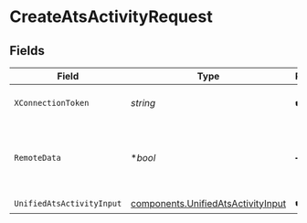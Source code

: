# CreateAtsActivityRequest


## Fields

| Field                                                                                    | Type                                                                                     | Required                                                                                 | Description                                                                              |
| ---------------------------------------------------------------------------------------- | ---------------------------------------------------------------------------------------- | ---------------------------------------------------------------------------------------- | ---------------------------------------------------------------------------------------- |
| `XConnectionToken`                                                                       | *string*                                                                                 | :heavy_check_mark:                                                                       | The connection token                                                                     |
| `RemoteData`                                                                             | **bool*                                                                                  | :heavy_minus_sign:                                                                       | Set to true to include data from the original Ats software.                              |
| `UnifiedAtsActivityInput`                                                                | [components.UnifiedAtsActivityInput](../../models/components/unifiedatsactivityinput.md) | :heavy_check_mark:                                                                       | N/A                                                                                      |
